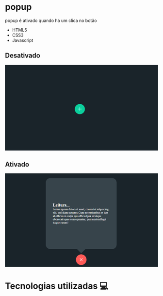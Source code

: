 # popup
popup é ativado quando há um clica no botão

<ul>
  <li>HTML5</li>
  <li>CSS3</li>
  <li>Javascript</li>
</ul>

## Desativado
<img src="https://github.com/VictorAlexandre1986/popup/blob/main/screenshot1.png">

## Ativado
<img src="https://github.com/VictorAlexandre1986/popup/blob/main/screenshot2.png">

# Tecnologias utilizadas 💻


    
